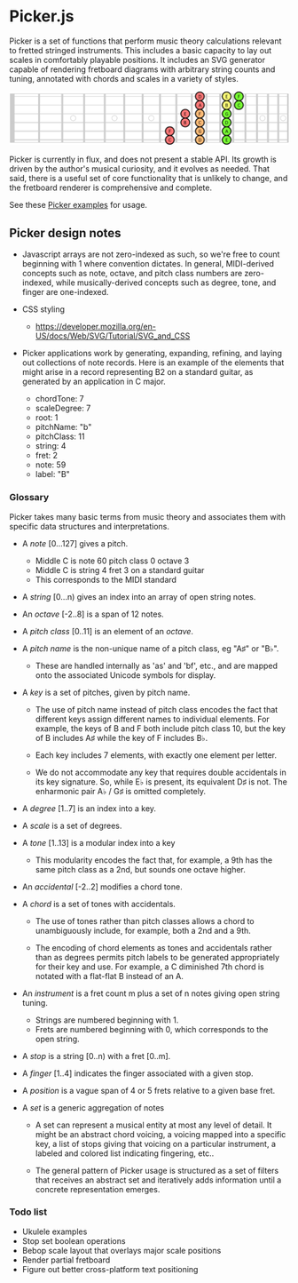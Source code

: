 # Picker.js

Picker is a set of functions that perform music theory calculations relevant to fretted stringed instruments. This includes a basic capacity to lay out scales in comfortably playable positions. It includes an SVG generator capable of rendering fretboard diagrams with arbitrary string counts and tuning, annotated with chords and scales in a variety of styles.

![Picker example output](picker.png)

Picker is currently in flux, and does not present a stable API. Its growth is driven by the author's musical curiosity, and it evolves as needed. That said, there is a useful set of core functionality that is unlikely to change, and the fretboard renderer is comprehensive and complete.

See these [Picker examples](https://rlk.github.io/picker/) for usage.

## Picker design notes

- Javascript arrays are not zero-indexed as such, so we're free to count beginning with 1 where convention dictates. In general, MIDI-derived concepts such as note, octave, and pitch class numbers are zero-indexed, while musically-derived concepts such as degree, tone, and finger are one-indexed.

- CSS styling

	- https://developer.mozilla.org/en-US/docs/Web/SVG/Tutorial/SVG_and_CSS

- Picker applications work by generating, expanding, refining, and laying out collections of note records. Here is an example of the elements that might arise in a record representing B2 on a standard guitar, as generated by an application in C major.

	- chordTone: 7
	- scaleDegree: 7
	- root: 1
	- pitchName: "b"
	- pitchClass: 11
	- string: 4
	- fret: 2
	- note: 59
	- label: "B"

### Glossary

Picker takes many basic terms from music theory and associates them with specific data structures and interpretations.

- A *note* [0...127] gives a pitch.

	- Middle C is note 60 pitch class 0 octave 3
	- Middle C is string 4 fret 3 on a standard guitar
	- This corresponds to the MIDI standard

- A *string* [0...n) gives an index into an array of open string notes.

- An *octave* [-2..8] is a span of 12 notes.

- A *pitch class* [0..11] is an element of an *octave*.

- A *pitch name* is the non-unique name of a pitch class, eg "A♯" or "B♭".

	- These are handled internally as 'as' and 'bf', etc., and are mapped onto the associated Unicode symbols for display.

- A *key* is a set of pitches, given by pitch name.

	- The use of pitch name instead of pitch class encodes the fact that different keys assign different names to individual elements. For example, the keys of B and F both include pitch class 10, but the key of B includes A♯ while the key of F includes B♭.

	- Each key includes 7 elements, with exactly one element per letter.

	- We do not accommodate any key that requires double accidentals in its key signature. So, while E♭ is present, its equivalent D♯ is not. The enharmonic pair A♭ / G♯ is omitted completely.

- A *degree* [1..7] is an index into a key.

- A *scale* is a set of degrees.

- A *tone* [1..13] is a modular index into a key

	- This modularity encodes the fact that, for example, a 9th has the same pitch class as a 2nd, but sounds one octave higher. 

- An *accidental* [-2..2] modifies a chord tone.

- A *chord* is a set of tones with accidentals.

	- The use of tones rather than pitch classes allows a chord to unambiguously include, for example, both a 2nd and a 9th.

	- The encoding of chord elements as tones and accidentals rather than as degrees permits pitch labels to be generated appropriately for their key and use. For example, a C diminished 7th chord is notated with a flat-flat B instead of an A.

- An *instrument* is a fret count m plus a set of n notes giving open string tuning.

	- Strings are numbered beginning  with 1.
	- Frets are numbered beginning with 0, which corresponds to the open string.

- A *stop* is a string [0..n) with a fret [0..m].

- A *finger* [1..4] indicates the finger associated with a given stop.

- A *position* is a vague span of 4 or 5 frets relative to a given base fret.

- A *set* is a generic aggregation of notes

	- A set can represent a musical entity at most any level of detail. It might be an abstract chord voicing, a voicing mapped into a specific key, a list of stops giving that voicing on a particular instrument, a labeled and colored list indicating fingering, etc..

	- The general pattern of Picker usage is structured as a set of filters that receives an abstract set and iteratively adds information until a concrete representation emerges.

### Todo list

- Ukulele examples
- Stop set boolean operations
- Bebop scale layout that overlays major scale positions
- Render partial fretboard
- Figure out better cross-platform text positioning
